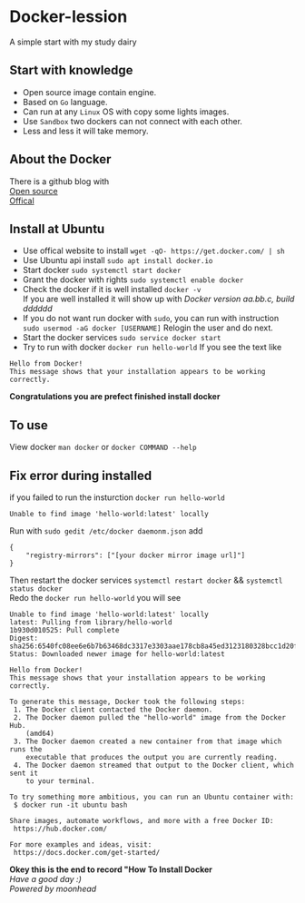 # Docker-lession
A simple start with my study dairy
## Start with knowledge
 - Open source image contain engine.
 - Based on `Go` language.
 - Can run at any `Linux` OS with copy some lights images.
 - Use `Sandbox` two dockers can not connect with each other.
 - Less and less it will take memory.
 ## About the Docker
 There is a github blog with  
 [Open source](https://github.com/docker/docker)  
 [Offical](http://www.docker.com)  
 ## Install at Ubuntu
 - Use offical website to install `wget -qO- https://get.docker.com/ | sh`
 - Use Ubuntu api install `sudo apt install docker.io`
 - Start docker `sudo systemctl start docker`
 - Grant the docker with rights `sudo systemctl enable docker`
 - Check the docker if it is well installed `docker -v`  
If you are well installed it will show up with *Docker version aa.bb.c, build dddddd*
 - If you do not want run docker with `sudo`, you can run with instruction `sudo usermod -aG docker [USERNAME]`
Relogin the user and do next.
 - Start the docker services `sudo service docker start`
 - Try to run with docker `docker run hello-world`
If you see the text like  
```
Hello from Docker!  
This message shows that your installation appears to be working correctly.  
```
**Congratulations you are prefect finished install docker**
## To use
View docker `man docker` or `docker COMMAND --help`
## Fix error during installed
if you failed to run the insturction `docker run hello-world`
```
Unable to find image 'hello-world:latest' locally  
```
Run with `sudo gedit /etc/docker daemonm.json` add  
```
{
    "registry-mirrors": ["[your docker mirror image url]"]
}
```
Then restart the docker services `systemctl restart docker` && `systemctl status docker`  
Redo the `docker run hello-world` you will see  
```
Unable to find image 'hello-world:latest' locally  
latest: Pulling from library/hello-world  
1b930d010525: Pull complete  
Digest: sha256:6540fc08ee6e6b7b63468dc3317e3303aae178cb8a45ed3123180328bcc1d20f  
Status: Downloaded newer image for hello-world:latest  
  
Hello from Docker!  
This message shows that your installation appears to be working correctly.  
  
To generate this message, Docker took the following steps:  
 1. The Docker client contacted the Docker daemon.  
 2. The Docker daemon pulled the "hello-world" image from the Docker Hub.  
    (amd64)  
 3. The Docker daemon created a new container from that image which runs the  
    executable that produces the output you are currently reading.  
 4. The Docker daemon streamed that output to the Docker client, which sent it  
    to your terminal.  
  
To try something more ambitious, you can run an Ubuntu container with:  
 $ docker run -it ubuntu bash  
  
Share images, automate workflows, and more with a free Docker ID:  
 https://hub.docker.com/  
  
For more examples and ideas, visit:  
 https://docs.docker.com/get-started/  
```
**Okey this is the end to record "How To Install Docker**  
*Have a good day :)*  
*Powered by moonhead*
